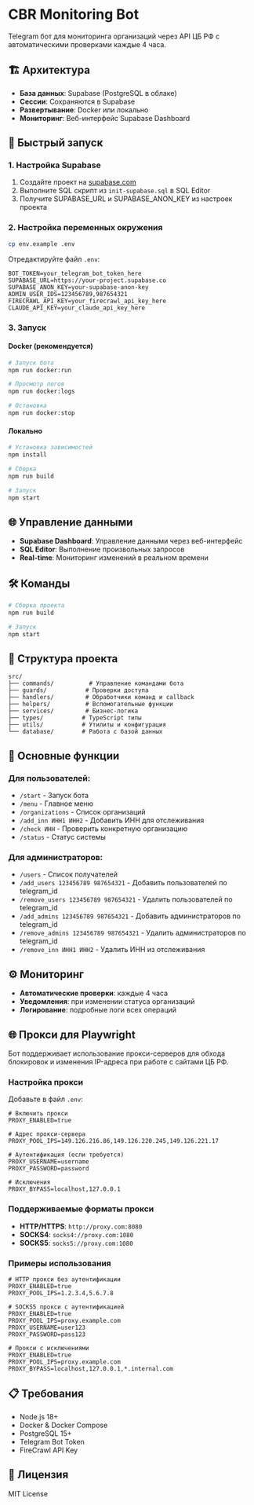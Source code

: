 # CBR Monitoring Bot

Telegram бот для мониторинга организаций через API ЦБ РФ с автоматическими проверками каждые 4 часа.

## 🏗️ Архитектура

- **База данных**: Supabase (PostgreSQL в облаке)
- **Сессии**: Сохраняются в Supabase
- **Развертывание**: Docker или локально
- **Мониторинг**: Веб-интерфейс Supabase Dashboard

## 🚀 Быстрый запуск

### 1. Настройка Supabase

1. Создайте проект на [supabase.com](https://supabase.com)
2. Выполните SQL скрипт из `init-supabase.sql` в SQL Editor
3. Получите SUPABASE_URL и SUPABASE_ANON_KEY из настроек проекта

### 2. Настройка переменных окружения
```bash
cp env.example .env
```

Отредактируйте файл `.env`:
```env
BOT_TOKEN=your_telegram_bot_token_here
SUPABASE_URL=https://your-project.supabase.co
SUPABASE_ANON_KEY=your-supabase-anon-key
ADMIN_USER_IDS=123456789,987654321
FIRECRAWL_API_KEY=your_firecrawl_api_key_here
CLAUDE_API_KEY=your_claude_api_key_here
```

### 3. Запуск

#### Docker (рекомендуется)
```bash
# Запуск бота
npm run docker:run

# Просмотр логов
npm run docker:logs

# Остановка
npm run docker:stop
```

#### Локально
```bash
# Установка зависимостей
npm install

# Сборка
npm run build

# Запуск
npm start
```

## 🌐 Управление данными

- **Supabase Dashboard**: Управление данными через веб-интерфейс
- **SQL Editor**: Выполнение произвольных запросов
- **Real-time**: Мониторинг изменений в реальном времени

## 🛠 Команды

```bash
# Сборка проекта
npm run build

# Запуск
npm start
```

## 📁 Структура проекта

```
src/
├── commands/          # Управление командами бота
├── guards/           # Проверки доступа
├── handlers/         # Обработчики команд и callback
├── helpers/          # Вспомогательные функции
├── services/         # Бизнес-логика
├── types/           # TypeScript типы
├── utils/           # Утилиты и конфигурация
└── database/        # Работа с базой данных
```

## 🔧 Основные функции

### Для пользователей:
- `/start` - Запуск бота
- `/menu` - Главное меню
- `/organizations` - Список организаций
- `/add_inn ИНН1 ИНН2` - Добавить ИНН для отслеживания
- `/check ИНН` - Проверить конкретную организацию
- `/status` - Статус системы

### Для администраторов:
- `/users` - Список получателей
- `/add_users 123456789 987654321` - Добавить пользователей по telegram_id
- `/remove_users 123456789 987654321` - Удалить пользователей по telegram_id
- `/add_admins 123456789 987654321` - Добавить администраторов по telegram_id
- `/remove_admins 123456789 987654321` - Удалить администраторов по telegram_id
- `/remove_inn ИНН1 ИНН2` - Удалить ИНН из отслеживания

## ⚙️ Мониторинг

- **Автоматические проверки**: каждые 4 часа
- **Уведомления**: при изменении статуса организаций
- **Логирование**: подробные логи всех операций

## 🌐 Прокси для Playwright

Бот поддерживает использование прокси-серверов для обхода блокировок и изменения IP-адреса при работе с сайтами ЦБ РФ.

### Настройка прокси

Добавьте в файл `.env`:

```env
# Включить прокси
PROXY_ENABLED=true

# Адрес прокси-сервера
PROXY_POOL_IPS=149.126.216.86,149.126.220.245,149.126.221.17

# Аутентификация (если требуется)
PROXY_USERNAME=username
PROXY_PASSWORD=password

# Исключения
PROXY_BYPASS=localhost,127.0.0.1
```

### Поддерживаемые форматы прокси

- **HTTP/HTTPS**: `http://proxy.com:8080`
- **SOCKS4**: `socks4://proxy.com:1080`
- **SOCKS5**: `socks5://proxy.com:1080`

### Примеры использования

```env
# HTTP прокси без аутентификации
PROXY_ENABLED=true
PROXY_POOL_IPS=1.2.3.4,5.6.7.8

# SOCKS5 прокси с аутентификацией
PROXY_ENABLED=true
PROXY_POOL_IPS=proxy.example.com
PROXY_USERNAME=user123
PROXY_PASSWORD=pass123

# Прокси с исключениями
PROXY_ENABLED=true
PROXY_POOL_IPS=proxy.example.com
PROXY_BYPASS=localhost,127.0.0.1,*.internal.com
```

## 📋 Требования

- Node.js 18+
- Docker & Docker Compose
- PostgreSQL 15+
- Telegram Bot Token
- FireCrawl API Key

## 📄 Лицензия

MIT License
